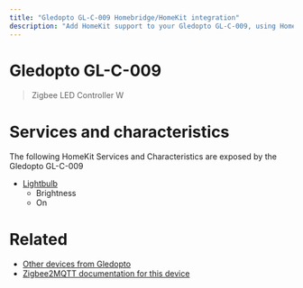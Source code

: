```yaml
---
title: "Gledopto GL-C-009 Homebridge/HomeKit integration"
description: "Add HomeKit support to your Gledopto GL-C-009, using Homebridge, Zigbee2MQTT and homebridge-z2m."
---
```

<!---
This file has been GENERATED using src/docgen/docgen.ts
DO NOT EDIT THIS FILE MANUALLY!
-->
# Gledopto GL-C-009
> Zigbee LED Controller W


# Services and characteristics
The following HomeKit Services and Characteristics are exposed by
the Gledopto GL-C-009

* [Lightbulb](../../light.md)
  * Brightness
  * On


# Related
* [Other devices from Gledopto](../index.md#gledopto)
* [Zigbee2MQTT documentation for this device](https://www.zigbee2mqtt.io/devices/GL-C-009.html)